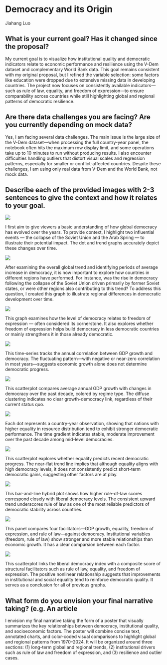 # Democracy and its Origin

Jiahang Luo

## What is your current goal? Has it changed since the proposal?

My current goal is to visualize how institutional quality and democratic indicators relate to economic performance and resilience using the V-Dem dataset and complementary World Bank data. This goal remains consistent with my original proposal, but I refined the variable selection: some factors like education were dropped due to extensive missing data in developing countries. The project now focuses on consistently available indicators—such as rule of law, equality, and freedom of expression—to ensure comparability across countries while still highlighting global and regional patterns of democratic resilience.

## Are there data challenges you are facing? Are you currently depending on mock data?

Yes, I am facing several data challenges. The main issue is the large size of the V-Dem dataset—when processing the full country-year panel, the notebook often hits the maximum row display limit, and some operations take up to 10 minutes to run without producing results. I also encounter difficulties handling outliers that distort visual scales and regression patterns, especially for smaller or conflict-affected countries. Despite these challenges, I am using only real data from V-Dem and the World Bank, not mock data.

## Describe each of the provided images with 2-3 sentences to give the context and how it relates to your goal.

![](../image1.png) 

I first aim to give viewers a basic understanding of how global democracy has evolved over the years. To provide context, I highlight two influential events — the collapse of the Soviet Union and the Arab Spring — to illustrate their potential impact. The dot and trend graphs accurately depict these changes over time.

![](../image2.png) 

After examining the overall global trend and identifying periods of average increase in democracy, it is now important to explore how countries in different regions have performed. For instance, was the rise in democracy following the collapse of the Soviet Union driven primarily by former Soviet states, or were other regions also contributing to this trend? To address this question, I created this graph to illustrate regional differences in democratic development over time.

![](../image3.png) 

This graph examines how the level of democracy relates to freedom of expression — often considered its cornerstone. It also explores whether freedom of expression helps build democracy in less democratic countries or mainly strengthens it in those already democratic.

![](../image4.png)

This time-series tracks the annual correlation between GDP growth and democracy. The fluctuating pattern—with negative or near-zero correlation in most years—suggests economic growth alone does not determine democratic progress.

![](../image5.png)

This scatterplot compares average annual GDP growth with changes in democracy over the past decade, colored by regime type. The diffuse clustering indicates no clear growth-democracy link, regardless of their current status quo.

![](../image6.png)

Each dot represents a country-year observation, showing that nations with higher equality in resource distribution tend to exhibit stronger democratic performance. The time gradient indicates stable, moderate improvement over the past decade among mid-level democracies.

![](../image7.png)

This scatterplot explores whether equality predicts recent democratic progress. The near-flat trend line implies that although equality aligns with high democracy levels, it does not consistently predict short-term democratic gains, suggesting other factors are at play.

![](../image8.png)

This bar-and-line hybrid plot shows how higher rule-of-law scores correspond closely with liberal democracy levels. The consistent upward trend underscores rule of law as one of the most reliable predictors of democratic stability across countries.

![](../image9.png)

This panel compares four facilitators—GDP growth, equality, freedom of expression, and rule of law—against democracy. Institutional variables (freedom, rule of law) show stronger and more stable relationships than economic growth. It has a clear comparsion between each factor.

![](../image10.png)

This scatterplot links the liberal democracy index with a composite score of structural facilitators such as rule of law, equality, and freedom of expression. The positive nonlinear relationship suggests that improvements in institutional and social equality tend to reinforce democratic quality. It serves as a conclusion for all of previous graphs.

## What form do you envision your final narrative taking? (e.g. An article

I envision my final narrative taking the form of a poster that visually summarizes the key relationships between democracy, institutional quality, and socioeconomic factors. The poster will combine concise text, annotated charts, and color-coded visual comparisons to highlight global and regional patterns from 1970–2024. It will be organized around three sections: (1) long-term global and regional trends, (2) institutional drivers such as rule of law and freedom of expression, and (3) resilience and outlier cases. 
